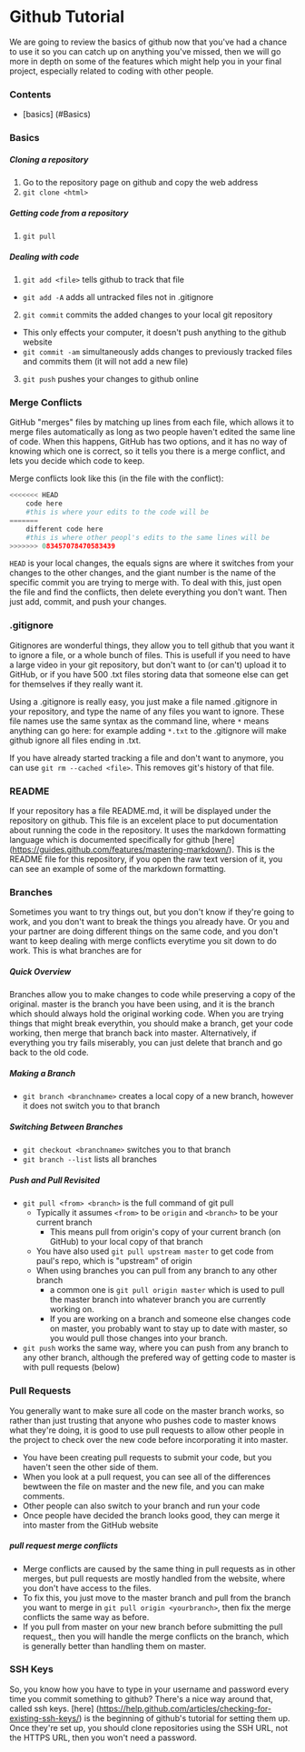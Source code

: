 # Github Tutorial
We are going to review the basics of github now that you've had a chance to use it so you can catch up on anything you've missed, then we will go more in depth on some of the features which might help you in your final project, especially related to coding with other people.

### Contents

* [basics] (#Basics)

### Basics
##### Cloning a repository
1. Go to the repository page on github and copy the web address
2. `git clone <html>` 

##### Getting code from a repository
1. `git pull`

##### Dealing with code
1. `git add <file>` tells github to track that file
  * `git add -A` adds all untracked files not in .gitignore
2. `git commit` commits the added changes to your local git repository
  * This only effects your computer, it doesn't push anything to the github website
  * `git commit -am` simultaneously adds changes to previously tracked files and commits them (it will not add a new file)
3. `git push` pushes your changes to github online

### Merge Conflicts
GitHub "merges" files by matching up lines from each file, which allows it to merge files automatically as long as two people haven't edited the same line of code.  When this happens, GitHub has two options, and it has no way of knowing which one is correct, so it tells you there is a merge conflict, and lets you decide which code to keep.

Merge conflicts look like this (in the file with the conflict):
``` python
<<<<<<< HEAD
    code here 
    #this is where your edits to the code will be
=======
    different code here 
    #this is where other peopl's edits to the same lines will be
>>>>>>> 083457078470583439
```
`HEAD` is your local changes, the equals signs are where it switches from your changes to the other changes, and the giant number is the name of the specific commit you are trying to merge with.
To deal with this, just open the file and find the conflicts, then delete everything you don't want.
Then just add, commit, and push your changes.

### .gitignore
Gitignores are wonderful things, they allow you to tell github that you want it to ignore a file, or a whole bunch of files.  This is usefull if you need to have a large video in your git repository, but don't want to (or can't) upload it to GitHub, or if you have 500 .txt files storing data that someone else can get for themselves if they really want it.

Using a .gitignore is really easy, you just make a file named .gitignore in your repository, and type the name of any files you want to ignore.  These file names use the same syntax as the command line, where `*` means anything can go here: for example adding `*.txt` to the .gitignore will make github ignore all files ending in .txt.

If you have already started tracking a file and don't want to anymore, you can use `git rm --cached <file>`.  This removes git's history of that file.

### README
If your repository has a file README.md, it will be displayed under the repository on github.  This file is an excelent place to put documentation about running the code in the repository.  It uses the markdown formatting language which is documented specifically for github [here] (https://guides.github.com/features/mastering-markdown/).  This is the README file for this repository, if you open the raw text version of it, you can see an example of some of the markdown formatting.

### Branches
Sometimes you want to try things out, but you don't know if they're going to work, and you don't want to break the things you already have.
Or you and your partner are doing different things on the same code, and you don't want to keep dealing with merge conflicts everytime you sit down to do work.
This is what branches are for

##### Quick Overview
Branches allow you to make changes to code while preserving a copy of the original.
master is the branch you have been using, and it is the branch which should always hold the original working code.
When you are trying things that might break everythin, you should make a branch, get your code working, then merge that branch back into master.  Alternatively, if everything you try fails miserably, you can just delete that branch and go back to the old code.

##### Making a Branch
* `git branch <branchname>` creates a local copy of a new branch, however it does not switch you to that branch

##### Switching Between Branches
* `git checkout <branchname>` switches you to that branch
* `git branch --list` lists all branches

##### Push and Pull Revisited
* `git pull <from> <branch>` is the full command of git pull
  * Typically it assumes `<from>` to be `origin` and `<branch>` to be your current branch
    * This means pull from origin's copy of your current branch (on GitHub) to your local copy of that branch
  * You have also used `git pull upstream master` to get code from paul's repo, which is "upstream" of origin
  * When using branches you can pull from any branch to any other branch
    * a common one is `git pull origin master` which is used to pull the master branch into whatever branch you are currently working on.
    * If you are working on a branch and someone else changes code on master, you probably want to stay up to date with master, so you would pull those changes into your branch.
* `git push` works the same way, where you can push from any branch to any other branch, although the prefered way of getting code to master is with pull requests (below)

### Pull Requests
You generally want to make sure all code on the master branch works, so rather than just trusting that anyone who pushes code to master knows what they're doing, it is good to use pull requests to allow other people in the project to check over the new code before incorporating it into master.
* You have been creating pull requests to submit your code, but you haven't seen the other side of them.
* When you look at a pull request, you can see all of the differences bewtween the file on master and the new file, and you can make comments.
* Other people can also switch to your branch and run your code
* Once people have decided the branch looks good, they can merge it into master from the GitHub website

##### pull request merge conflicts
* Merge conflicts are caused by the same thing in pull requests as in other merges, but pull requests are mostly handled from the website, where you don't have access to the files.
* To fix this, you just move to the master branch and pull from the branch you want to merge in `git pull origin <yourbranch>`, then fix the merge conflicts the same way as before.
* If you pull from master on your new branch before submitting the pull request,, then you will handle the merge conflicts on the branch, which is generally better than handling them on master.

### SSH Keys
So, you know how you have to type in your username and password every time you commit something to github?
There's a nice way around that, called ssh keys.
[here] (https://help.github.com/articles/checking-for-existing-ssh-keys/) is the beginning of github's tutorial for setting them up.  Once they're set up, you should clone repositories using the SSH URL, not the HTTPS URL, then you won't need a password.
